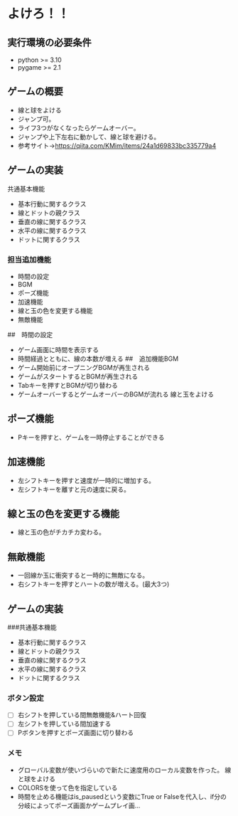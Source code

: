 # よけろ！！
## 実行環境の必要条件
* python >= 3.10
* pygame >= 2.1
## ゲームの概要
* 線と球をよける
* ジャンプ可。
* ライフ3つがなくなったらゲームオーバー。
* ジャンプや上下左右に動かして、線と球を避ける。
* 参考サイト→https://qiita.com/KMim/items/24a1d69833bc335779a4

## ゲームの実装
共通基本機能
* 基本行動に関するクラス
* 線とドットの親クラス
* 垂直の線に関するクラス
* 水平の線に関するクラス
* ドットに関するクラス
### 担当追加機能
* 時間の設定
* BGM
* ポーズ機能
* 加速機能
* 線と玉の色を変更する機能
* 無敵機能

##　時間の設定
* ゲーム画面に時間を表示する
* 時間経過とともに、線の本数が増える
##　追加機能BGM
* ゲーム開始前にオープニングBGMが再生される
* ゲームがスタートするとBGMが再生される
* Tabキーを押すとBGMが切り替わる
* ゲームオーバーするとゲームオーバーのBGMが流れる
線と玉をよける
## ポーズ機能
* Pキーを押すと、ゲームを一時停止することができる
## 加速機能
* 左シフトキーを押すと速度が一時的に増加する。
* 左シフトキーを離すと元の速度に戻る。
## 線と玉の色を変更する機能
* 線と玉の色がチカチカ変わる。
## 無敵機能
* 一回線か玉に衝突すると一時的に無敵になる。
* 右シフトキーを押すとハートの数が増える。(最大3つ)

## ゲームの実装
###共通基本機能
* 基本行動に関するクラス
* 線とドットの親クラス
* 垂直の線に関するクラス
* 水平の線に関するクラス
* ドットに関するクラス

### ボタン設定
- [ ] 右シフトを押している間無敵機能&ハート回復
- [ ] 左シフトを押している間加速する
- [ ] Pボタンを押すとポーズ画面に切り替わる

### メモ
* グローバル変数が使いづらいので新たに速度用のローカル変数を作った。
線と球をよける
* COLORSを使って色を指定している
* 時間を止める機能はis_pausedという変数にTrue or Falseを代入し、if分の分岐によってポーズ画面かゲームプレイ画...

